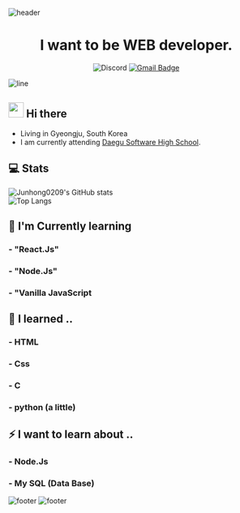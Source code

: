![header](https://capsule-render.vercel.app/api?type=rounded&color=timeGradient&height=300&section=header&text=DGSW%201110%20👋&fontSize=90&fontColor=FFFFFF&animation=fadeIn)
<div align=center>
  <h1>
    I want to be WEB developer.
  </h1>

![Discord](https://img.shields.io/badge/빨강고양이%235278-Discord?logo=discord&style=flat-square&color=7289DA&logoColor=white)
[![Gmail Badge](https://img.shields.io/badge/junh040209@gmail.com-d14836?style=flat-square&logo=Gmail&logoColor=white&link=mailto:junh040209@gmail.com)](mailto:junh040209@gmail.com)
  </div>
  
![line](https://capsule-render.vercel.app/api?type=soft&color=timeGradient&height=10)
## <img src="https://raw.githubusercontent.com/MartinHeinz/MartinHeinz/master/wave.gif" width="30px"> Hi there
- Living in Gyeongju, South Korea
- I am currently attending [Daegu Software High School](https://ko.wikipedia.org/wiki/%EB%8C%80%EA%B5%AC%EC%86%8C%ED%94%84%ED%8A%B8%EC%9B%A8%EC%96%B4%EA%B3%A0%EB%93%B1%ED%95%99%EA%B5%90).

## 💻 Stats
![Junhong0209's GitHub stats](https://github-readme-stats.vercel.app/api?username=Junhong0209&show_icons=true&count_private=true)  
![Top Langs](https://github-readme-stats.vercel.app/api/top-langs/?username=Junhong0209&layout=compact)

## 🌱 I'm Currently learning
### - "React.Js"
### - "Node.Js"
### - "Vanilla JavaScript

## 🔭 I learned ..
### - HTML
### - Css
### - C
### - python (a little)

## ⚡ I want to learn about ..
### - Node.Js
### - My SQL (Data Base)

![footer](https://capsule-render.vercel.app/api?type=wave&color=timeGradient&section=footer)
![footer](https://capsule-render.vercel.app/api?type=soft&color=timeGradient&height=50&section=footer)

<!--
**Junhong0209/Junhong0209** is a ✨ _special_ ✨ repository because its `README.md` (this file) appears on your GitHub profile.

Here are some ideas to get you started:

- 🔭 I’m currently working on ...
- 🌱 I’m currently learning ...
- 👯 I’m looking to collaborate on ...
- 🤔 I’m looking for help with ...
- 💬 Ask me about ...
- 📫 How to reach me: ...
- 😄 Pronouns: ...
- ⚡ Fun fact: ...
-->
